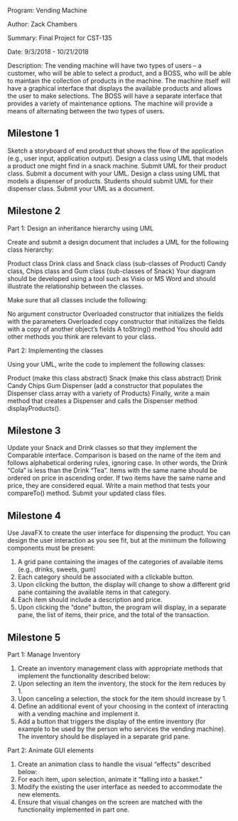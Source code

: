 Program:
Vending Machine

Author:
Zack Chambers

Summary:
Final Project for CST-135

Date:
9/3/2018 - 10/21/2018

Description:
The vending machine will have two types of users – a customer, who will be able to select a product, and a BOSS, who will be able to maintain the collection of products in the machine. The machine itself will have a graphical interface that displays the available products and allows the user to make selections. The BOSS will have a separate interface that provides a variety of maintenance options. The machine will provide a means of alternating between the two types of users.

## Milestone 1
Sketch a storyboard of end product that shows the flow of the application (e.g., user input, application output).
Design a class using UML that models a product one might find in a snack machine. Submit UML for their product class. Submit a document with your UML.
Design a class using UML that models a dispenser of products. Students should submit UML for their dispenser class. Submit your UML as a document.

## Milestone 2
Part 1: Design an inheritance hierarchy using UML

Create and submit a design document that includes a UML for the following class hierarchy:

Product class
Drink class and Snack class (sub-classes of Product)
Candy class, Chips class and Gum class (sub-classes of Snack)
Your diagram should be developed using a tool such as Visio or MS Word and should illustrate the relationship between the classes.

Make sure that all classes include the following:

No argument constructor
Overloaded constructor that initializes the fields with the parameters
Overloaded copy constructor that initializes the fields with a copy of another object’s fields
A toString() method
You should add other methods you think are relevant to your class.

Part 2: Implementing the classes

Using your UML, write the code to implement the following classes:

Product (make this class abstract)
Snack (make this class abstract)
Drink
Candy
Chips
Gum
Dispenser (add a constructor that populates the Dispenser class array with a variety of Products)
Finally, write a main method that creates a Dispenser and calls the Dispenser method displayProducts().

## Milestone 3
Update your Snack and Drink classes so that they implement the Comparable interface. Comparison is based on the name of the item and follows alphabetical ordering rules, ignoring case. In other words, the Drink “Cola” is less than the Drink “Tea”. Items with the same name should be ordered on price in ascending order. If two items have the same name and price, they are considered equal. Write a main method that tests your compareTo() method. Submit your updated class files.

## Milestone 4
Use JavaFX to create the user interface for dispensing the product. You can design the user interaction as you see fit, but at the minimum the following components must be present:

1. A grid pane containing the images of the categories of available items (e.g., drinks, sweets, gum)
2. Each category should be associated with a clickable button.
3. Upon clicking the button, the display will change to show a different grid pane containing the available items in that category.
4. Each item should include a description and price.
5. Upon clicking the “done” button, the program will display, in a separate pane, the list of items, their price, and the total of the transaction.

## Milestone 5

Part 1: Manage Inventory

1.	Create an inventory management class with appropriate methods that implement the functionality described below:  
2.	Upon selecting an item the inventory, the stock for the item reduces by 1. 
3.	Upon canceling a selection, the stock for the item should increase by 1. 
4.	Define an additional event of your choosing in the context of interacting with a vending machine and implement it.  
5.	Add a button that triggers the display of the entire inventory (for example to be used by the person who services the vending machine). The inventory should be displayed in a separate grid pane.  

Part 2:  Animate GUI elements

1.	Create an animation class to handle the visual “effects” described below:  
2.	For each item, upon selection, animate it “falling into a basket.” 
3.	Modify the existing the user interface as needed to accommodate the new elements.
4.	Ensure that visual changes on the screen are matched with the functionality implemented in part one.  
